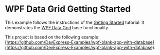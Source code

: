 # WPF Data Grid Getting Started

This example follows the instructions of the [Getting Started](https://docs.devexpress.com/WPF/5863/controls-and-libraries/data-grid/getting-started) tutorial. It demonstrates the [WPF Data Grid](https://docs.devexpress.com/WPF/6084/controls-and-libraries/data-grid) base functionality.

This project is based on the following example: [https://github.com/DevExpress-Examples/wpf-blank-app-with-database](https://github.com/DevExpress-Examples/wpf-blank-app-with-database).
